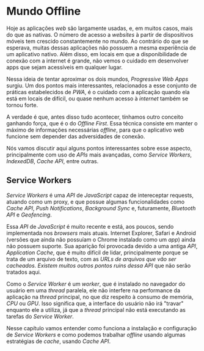 # Mundo Offline

Hoje as aplicações _web_ são largamente usadas, e, em muitos casos, mais do que as nativas. O número de acesso a _websites_ à partir de dispositivos móveis tem crescido constantemente no mundo. Ao contrário do que se esperava, muitas dessas aplicações não possuem a mesma experiência de um aplicativo nativo. Além disso, em locais em que a disponibilidade de conexão com a internet é grande, não vemos o cuidado em desenvolver apps que sejam acessíveis em qualquer lugar.

Nessa ideia de tentar aproximar os dois mundos, _Progressive Web Apps_ surgiu. Um dos pontos mais interessantes, relacionados a esse conjunto de práticas estabelecidos de _PWA_, é o cuidado com a aplicação quando ela está em locais de difícil, ou quase nenhum acesso à _internet_ também se tornou forte.

A verdade é que, antes disso tudo acontecer, tínhamos outro conceito ganhando força, que é o do _Offline First_. Essa técnica consiste em manter o máximo de informações necessárias _offline_, para que o aplicativo web funcione sem depender das adversidades de conexão.

Nós vamos discutir aqui alguns pontos interessantes sobre esse aspecto, principalmente com uso de _APIs_ mais avançadas, como _Service Workers_, _IndexedDB_, _Cache API_, entre outras.

## **Service Workers**

_Service Workers_ é uma _API_ de _JavaScript_ capaz de intereceptar requests, atuando como um proxy, e que possue algumas funcionalidades como _Cache API_, _Push Notifications_, _Background Sync_ e, futuramente, _Bluetooth API_ e _Geofencing_.

Essa _API_ de _JavaScript_ é muito recente e está, aos poucos, sendo implementada nos _browsers_ mais atuais. Internet Explorer, Safari e Android \(versões que ainda não possuíam o Chrome instalado como um _app_\) ainda não possuem suporte. Sua aparição foi provocada devido a uma antiga _API_, _Application Cache_, que é muito difícil de lidar, principalmente porque se trata de um arquivo de texto, com as _URLs _de arquivos que vão ser cacheados. Existem muitos outros pontos ruins dessa_ API_ que não serão tratados aqui.

Como o _Service Worker_ é um _worker_, que é instalado no navegador do usuário em uma _thread_ paralela, ele não interfere na performance da aplicação na _thread_ principal, no que diz respeito à consumo de memória, _CPU_ ou _GPU_. Isso significa que, a interface do usuário não irá "travar" enquanto ele a utiliza, já que a _thread_ principal não está executando as tarefas do _Service Worker_.

Nesse capítulo vamos entender como funciona a instalação e configuração de _Service Workers_ e como podemos trabalhar _offline_ usando algumas estratégias de _cache_, usando _Cache API_.

